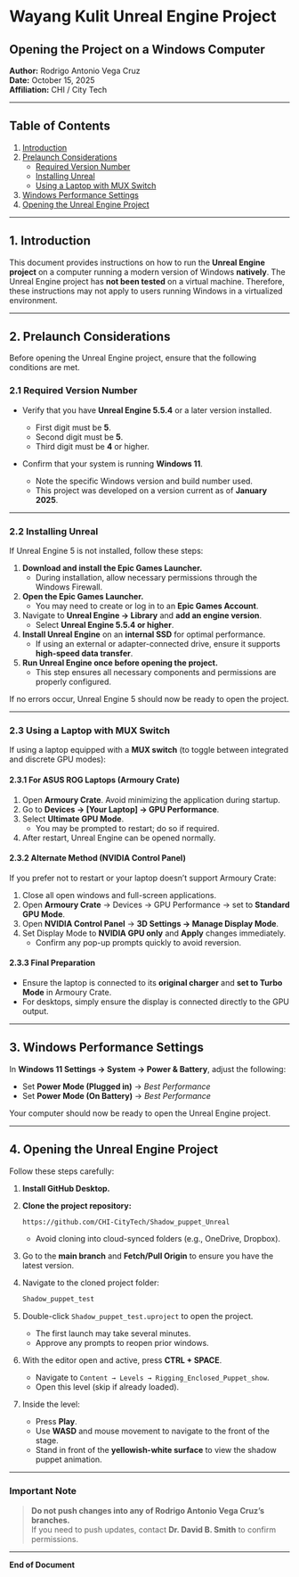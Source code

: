 # Wayang Kulit Unreal Engine Project

## Opening the Project on a Windows Computer

**Author:** Rodrigo Antonio Vega Cruz\
**Date:** October 15, 2025\
**Affiliation:** CHI / City Tech

---

## Table of Contents

1. [Introduction](#1-introduction)
2. [Prelaunch Considerations](#2-prelaunch-considerations)
   - [Required Version Number](#21-required-version-number)
   - [Installing Unreal](#22-installing-unreal)
   - [Using a Laptop with MUX Switch](#23-using-a-laptop-with-mux-switch)
3. [Windows Performance Settings](#3-windows-performance-settings)
4. [Opening the Unreal Engine Project](#4-opening-the-unreal-engine-project)

---

## 1. Introduction

This document provides instructions on how to run the **Unreal Engine project** on a computer running a modern version of Windows **natively**. The Unreal Engine project has **not been tested** on a virtual machine. Therefore, these instructions may not apply to users running Windows in a virtualized environment.

---

## 2. Prelaunch Considerations

Before opening the Unreal Engine project, ensure that the following conditions are met.

### 2.1 Required Version Number

- Verify that you have **Unreal Engine 5.5.4** or a later version installed.

  - First digit must be **5**.
  - Second digit must be **5**.
  - Third digit must be **4** or higher.

- Confirm that your system is running **Windows 11**.

  - Note the specific Windows version and build number used.
  - This project was developed on a version current as of **January 2025**.

---

### 2.2 Installing Unreal

If Unreal Engine 5 is not installed, follow these steps:

1. **Download and install the Epic Games Launcher.**
   - During installation, allow necessary permissions through the Windows Firewall.
2. **Open the Epic Games Launcher.**
   - You may need to create or log in to an **Epic Games Account**.
3. Navigate to **Unreal Engine → Library** and **add an engine version**.
   - Select **Unreal Engine 5.5.4 or higher**.
4. **Install Unreal Engine** on an **internal SSD** for optimal performance.
   - If using an external or adapter-connected drive, ensure it supports **high-speed data transfer**.
5. **Run Unreal Engine once before opening the project.**
   - This step ensures all necessary components and permissions are properly configured.

If no errors occur, Unreal Engine 5 should now be ready to open the project.

---

### 2.3 Using a Laptop with MUX Switch

If using a laptop equipped with a **MUX switch** (to toggle between integrated and discrete GPU modes):

#### 2.3.1 For ASUS ROG Laptops (Armoury Crate)

1. Open **Armoury Crate**. Avoid minimizing the application during startup.
2. Go to **Devices → [Your Laptop] → GPU Performance**.
3. Select **Ultimate GPU Mode**.
   - You may be prompted to restart; do so if required.
4. After restart, Unreal Engine can be opened normally.

#### 2.3.2 Alternate Method (NVIDIA Control Panel)

If you prefer not to restart or your laptop doesn’t support Armoury Crate:

1. Close all open windows and full-screen applications.
2. Open **Armoury Crate** → Devices → GPU Performance → set to **Standard GPU Mode**.
3. Open **NVIDIA Control Panel** → **3D Settings → Manage Display Mode**.
4. Set Display Mode to **NVIDIA GPU only** and **Apply** changes immediately.
   - Confirm any pop-up prompts quickly to avoid reversion.

#### 2.3.3 Final Preparation

- Ensure the laptop is connected to its **original charger** and **set to Turbo Mode** in Armoury Crate.
- For desktops, simply ensure the display is connected directly to the GPU output.

---

## 3. Windows Performance Settings

In **Windows 11 Settings → System → Power & Battery**, adjust the following:

- Set **Power Mode (Plugged in)** → *Best Performance*
- Set **Power Mode (On Battery)** → *Best Performance*

Your computer should now be ready to open the Unreal Engine project.

---

## 4. Opening the Unreal Engine Project

Follow these steps carefully:

1. **Install GitHub Desktop.**

2. **Clone the project repository:**

   ```bash
   https://github.com/CHI-CityTech/Shadow_puppet_Unreal
   ```

   - Avoid cloning into cloud-synced folders (e.g., OneDrive, Dropbox).

3. Go to the **main branch** and **Fetch/Pull Origin** to ensure you have the latest version.

4. Navigate to the cloned project folder:

   ```bash
   Shadow_puppet_test
   ```

5. Double-click `Shadow_puppet_test.uproject` to open the project.

   - The first launch may take several minutes.
   - Approve any prompts to reopen prior windows.

6. With the editor open and active, press **CTRL + SPACE**.

   - Navigate to `Content → Levels → Rigging_Enclosed_Puppet_show`.
   - Open this level (skip if already loaded).

7. Inside the level:

   - Press **Play**.
   - Use **WASD** and mouse movement to navigate to the front of the stage.
   - Stand in front of the **yellowish-white surface** to view the shadow puppet animation.

---

### Important Note

> **Do not push changes into any of Rodrigo Antonio Vega Cruz’s branches.**\
> If you need to push updates, contact **Dr. David B. Smith** to confirm permissions.

---

**End of Document**

